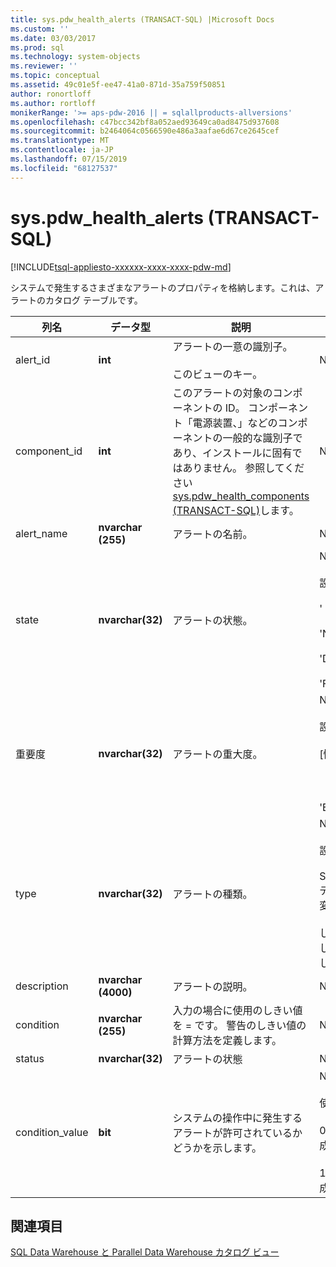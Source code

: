 ```yaml
---
title: sys.pdw_health_alerts (TRANSACT-SQL) |Microsoft Docs
ms.custom: ''
ms.date: 03/03/2017
ms.prod: sql
ms.technology: system-objects
ms.reviewer: ''
ms.topic: conceptual
ms.assetid: 49c01e5f-ee47-41a0-871d-35a759f50851
author: ronortloff
ms.author: rortloff
monikerRange: '>= aps-pdw-2016 || = sqlallproducts-allversions'
ms.openlocfilehash: c47bcc342bf8a052aed93649ca0ad8475d937608
ms.sourcegitcommit: b2464064c0566590e486a3aafae6d67ce2645cef
ms.translationtype: MT
ms.contentlocale: ja-JP
ms.lasthandoff: 07/15/2019
ms.locfileid: "68127537"
---
```

# <a name="syspdwhealthalerts-transact-sql"></a>sys.pdw_health_alerts (TRANSACT-SQL)
[!INCLUDE[tsql-appliesto-xxxxxx-xxxx-xxxx-pdw-md](../../includes/tsql-appliesto-xxxxxx-xxxx-xxxx-pdw-md.md)]

  システムで発生するさまざまなアラートのプロパティを格納します。これは、アラートのカタログ テーブルです。  
  
|列名|データ型|説明|範囲|  
|-----------------|---------------|-----------------|-----------|  
|alert_id|**int**|アラートの一意の識別子。<br /><br /> このビューのキー。|NOT NULL|  
|component_id|**int**|このアラートの対象のコンポーネントの ID。 コンポーネント「電源装置、」などのコンポーネントの一般的な識別子であり、インストールに固有ではありません。 参照してください[sys.pdw_health_components &#40;TRANSACT-SQL&#41;](../../relational-databases/system-catalog-views/sys-pdw-health-components-transact-sql.md)します。|NOT NULL|  
|alert_name|**nvarchar (255)**|アラートの名前。|NOT NULL|  
|state|**nvarchar(32)**|アラートの状態。|NOT NULL<br /><br /> 設定可能な値:<br /><br /> ' Operational'<br /><br /> 'NonOperational'<br /><br /> 'Degraded'<br /><br /> 'Failed'|  
|重要度|**nvarchar(32)**|アラートの重大度。|NOT NULL<br /><br /> 設定可能な値:<br /><br /> [情報]<br /><br /> 「警告」<br /><br /> 'Error'|  
|type|**nvarchar(32)**|アラートの種類。|NOT NULL<br /><br /> 設定可能な値:<br /><br /> StatusChange - デバイスの状態が変更されました。<br /><br /> しきい値の値は、しきい値を超えました。|  
|description|**nvarchar (4000)**|アラートの説明。|NOT NULL|  
|condition|**nvarchar (255)**|入力の場合に使用のしきい値を = です。 警告のしきい値の計算方法を定義します。|NULL|  
|status|**nvarchar(32)**|アラートの状態|NULL|  
|condition_value|**bit**|システムの操作中に発生するアラートが許可されているかどうかを示します。|NULL<br /><br /> 使用可能な値<br /><br /> 0 - アラートは生成されません。<br /><br /> 1-アラートが生成されます。|  
  
## <a name="see-also"></a>関連項目  
 [SQL Data Warehouse と Parallel Data Warehouse カタログ ビュー](../../relational-databases/system-catalog-views/sql-data-warehouse-and-parallel-data-warehouse-catalog-views.md)  
  
  
